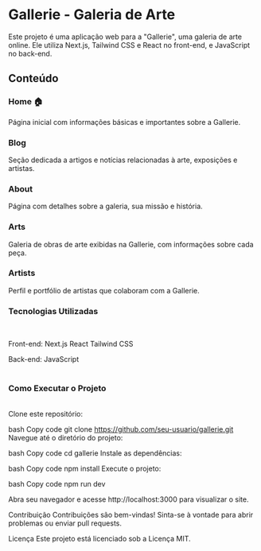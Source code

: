 <h1>Gallerie - Galeria de Arte</h1>
Este projeto é uma aplicação web para a "Gallerie", uma galeria de arte online. Ele utiliza Next.js, Tailwind CSS e React no front-end, e JavaScript no back-end.<br>

<h2>Conteúdo</h2>
<h3>Home 🏠</h3>
Página inicial com informações básicas e importantes sobre a Gallerie.<br>

<h3>Blog </h3>
Seção dedicada a artigos e notícias relacionadas à arte, exposições e artistas.<br>

<h3>About </h3>
Página com detalhes sobre a galeria, sua missão e história.<br>

<h3>Arts </h3>
Galeria de obras de arte exibidas na Gallerie, com informações sobre cada peça.<br>

<h3>Artists </h3>
Perfil e portfólio de artistas que colaboram com a Gallerie.<br>

<h3>Tecnologias Utilizadas</h3><br>

Front-end:
Next.js
React
Tailwind CSS<br>

Back-end:
JavaScript<br></br>

<h3>Como Executar o Projeto</h3><br>
Clone este repositório:

bash
Copy code
git clone https://github.com/seu-usuario/gallerie.git
Navegue até o diretório do projeto:

bash
Copy code
cd gallerie
Instale as dependências:

bash
Copy code
npm install
Execute o projeto:

bash
Copy code
npm run dev

Abra seu navegador e acesse http://localhost:3000 para visualizar o site.

Contribuição
Contribuições são bem-vindas! Sinta-se à vontade para abrir problemas ou enviar pull requests.

Licença
Este projeto está licenciado sob a Licença MIT.
